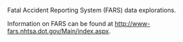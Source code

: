 Fatal Accident Reporting System (FARS) data explorations.

Information on FARS can be found at http://www-fars.nhtsa.dot.gov/Main/index.aspx.
